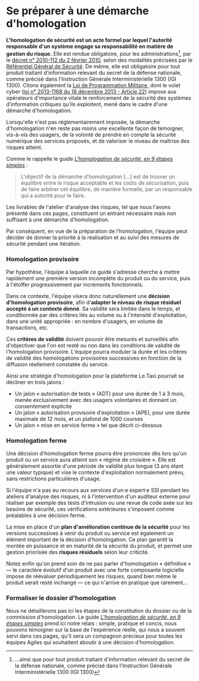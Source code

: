 # Se préparer à une démarche d'homologation

**L'homologation de sécurité est un acte formel par lequel l'autorité responsable d'un système engage sa responsabilité en matière de gestion du risque.** Elle est rendue obligatoire, pour les administrations[^1], par le [décret n° 2010-112 du 2 février 2010](https://www.legifrance.gouv.fr/affichTexte.do?cidTexte=JORFTEXT000021779444&categorieLien=id), selon des modalités précisées par le [Référentiel Général de Sécurité](https://www.ssi.gouv.fr/administration/reglementation/confiance-numerique/le-referentiel-general-de-securite-rgs/liste-des-documents-constitutifs-du-rgs-v-2-0/). De même, elle est obligatoire pour tout produit traitant d'information relevant du secret de la défense nationale, comme précisé dans l'Instruction Générale Interministérielle 1300 \(IGI 1300\). Citons également la [Loi de Programmation Militaire](https://www.ssi.gouv.fr/entreprise/protection-des-oiv/protection-des-oiv-en-france/), dont le volet cyber \([loi n° 2013-1168 du 18 décembre 2013 - Article 22](https://www.legifrance.gouv.fr/eli/loi/2013/12/18/2013-1168/jo/article_22)\) impose aux opérateurs d'importance vitale le renforcement de la sécurité des systèmes d’information critiques qu’ils exploitent, mené dans le cadre d'une démarche d'homologation.

Lorsqu'elle n'est pas réglementairement imposée, la démarche d'homologation n'en reste pas moins une excellente façon de témoigner, vis-à-vis des usagers, de la volonté de prendre en compte la sécurité numérique des services proposés, et de valoriser le niveau de maîtrise des risques atteint.

Comme le rappelle le guide [_L'homologation de sécurité, en 9 étapes simples_](https://www.ssi.gouv.fr/actualite/lhomologation-en-9-etapes-simples-nouvelle-publication-de-lanssi/) :

> L'objectif de la démarche d'homologation \[...\] est de trouver un équilibre entre le risque acceptable et les coûts de sécurisation, puis de faire arbitrer cet équilibre, de manière formelle, par un responsable qui a autorité pour le faire.

Les livrables de l'atelier d'analyse des risques, tel que nous l'avons présenté dans ces pages, constituent un entrant nécessaire mais non suffisant à une démarche d'homologation.

Par conséquent, en vue de la préparation de l'homologation, l'équipe peut décider de donner la priorité à la réalisation et au suivi des mesures de sécurité pendant une itération.

### Homologation provisoire

Par hypothèse, l'équipe à laquelle ce guide s'adresse cherche à mettre rapidement une première version incomplète du produit ou du service, puis à l'étoffer progressivement par incréments fonctionnels.

Dans ce contexte, l'équipe visera donc naturellement une **décision d'homologation provisoire**, afin d'**adapter le niveau de risque résiduel accepté à un contexte donné**. Sa validité sera limitée dans le temps, et conditionnée par des critères liés au volume ou à l'intensité d'exploitation, dans une unité appropriée : en nombre d'usagers, en volume de transactions, etc.

Ces **critères de validité** doivent pouvoir être mesurés et surveillés afin d'objectiver que l'on est resté ou non dans les conditions de validité de l'homologation provisoire. L'équipe pourra moduler la durée et les critères de validité des homologations provisoires successives en fonction de la diffusion réellement constatée du service.

Ainsi une stratégie d'homologation pour la plateforme Le.Taxi pourrait se décliner en trois jalons :

* Un jalon « autorisation de tests » \(ADT\) pour une durée de 1 à 3 mois, menée exclusivement avec des usagers volontaires et donnant un consentement explicite
* Un jalon « autorisation provisoire d'exploitation » \(APE\), pour une durée maximale de 12 mois, et un plafond de 1000 courses
* Un jalon « mise en service ferme » tel que décrit ci-dessous

### Homologation ferme

Une décision d'homologation ferme pourra être prononcée dès lors qu'un produit ou un service aura atteint son « régime de croisière ». Elle est généralement assortie d'une période de validité plus longue \(3 ans étant une valeur typique\) et vise le contexte d'exploitation normalement prévu, sans restrictions particulières d'usage.

Si l'équipe n'a pas eu recours aux services d'un·e expert·e SSI pendant les ateliers d'analyse des risques, ni à l'intervention d'un auditeur externe pour réaliser par exemple des tests d'intrusion ou une revue de code axée sur les besoins de sécurité, ces vérifications extérieures s'imposent comme préalables à une décision ferme.

La mise en place d'un **plan d'amélioration continue de la sécurité** pour les versions successives à venir du produit ou service est également un élément important de la décision d'homologation. Ce plan garantit la montée en puissance et en maturité de la sécurité du produit, et permet une gestion priorisée des **risques résiduels** selon leur criticité.

Notez enfin qu'on prend soin de ne pas parler d'homologation « définitive » — le caractère évolutif d'un produit avec une forte composante logicielle impose de réévaluer périodiquement les risques, quand bien même le produit serait resté inchangé — ce qui n'arrive en pratique que rarement…

### Formaliser le dossier d'homologation

Nous ne détaillerons pas ici les étapes de la constitution du dossier ou de la commission d'homologation. Le guide [_L'homologation de sécurité, en 9 étapes simples_](https://www.ssi.gouv.fr/actualite/lhomologation-en-9-etapes-simples-nouvelle-publication-de-lanssi/) prend ici notre relais : simple, pratique et concis, nous pouvons témoigner sur la base de l'expérience réelle, qui nous a souvent servi dans ces pages, qu'il sera un compagnon précieux pour toutes les équipes Agiles qui souhaitent aboutir à une décision d'homologation.

[^1]: ...ainsi que pour tout produit traitant d'information relevant du secret de la défense nationale, comme précisé dans l'Instruction Générale Interministérielle 1300 \(IGI 1300\)

